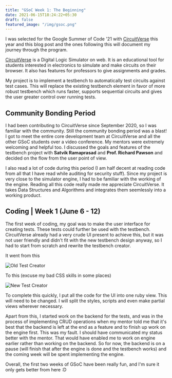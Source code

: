 ```yaml
---
title: "GSoC Week 1: The Beginning"
date: 2021-06-15T18:24:22+05:30
draft: false
featured_image: "/img/gsoc.png"
---
```


I was selected for the Google Summer of Code '21 with [CircuitVerse](https://circuitverse.org) this year and this blog post and the ones following this will document my journey through the program.

[CircuitVerse](https://circuitverse.org) is a Digital Logic Simulator on web. It is an educational tool for students interested in electronics to simulate and make circuits on their browser. It also has features for professors to give assignments and grades.

My project is to implement a testbench to automatically test circuits against test cases. This will replace the existing testbench element in favor of more robust testbench which runs faster, supports sequential circuits and gives the user greater control over running tests.

## Community Bonding Period

I had been contributing to CircuitVerse since September 2020, so I was familiar with the community. Still the community bonding period was a blast! I got to meet the entire core development team at CircuitVerse and all the other GSoC students over a video conference. My mentors were extremely welcoming and helpful too.
I discussed the goals and features of the testbench project with **Satvik Ramaprasad** and **Prof. Richard Pawson** and decided on the flow from the user point of view.

I also read a lot of code during this period (I am half decent at reading code from all that I have read while auditing for security stuff). Since my project is very close to the simulator engine, I had to be familiar with the working of the engine. Reading all this code really made me appreciate CircuitVerse. It takes Data Structures and Algorithms and integrates them seemlessly into a working product.

## Coding | Week 1 (June 6 - 12)

The first week of coding, my goal was to make the user interface for creating tests. These tests could further be used with the testbench. CircuitVerse already had a very crude UI present to achieve this, but it was not user friendly and didn't fit with the new testbench design anyway, so I had to start from scratch and rewrite the testbench creator.

It went from this

![Old Test Creator](/blog/img/tbc_old.png)

To this (excuse my bad CSS skills in some places)

![New Test Creator](/blog/img/tbc_new.png)

To complete this quickly, I put all the code for the UI into one ruby view. This will need to be changed. I will split the styles, scripts and even make partial views wherever necessary.

Apart from this, I started work on the backend for the tests, and was in the process of implementing CRUD operations when my mentor told me that it's best that the backend is left at the end as a feature and to finish up work on the engine first. This was my fault. I should have communicated my status better with the mentor. That would have enabled me to work on engine earlier rather than working on the backend. So for now, the backend is on a pause (will finish that after the engine is done and the testbench works) and the coming week will be spent implementing the engine.

Overall, the first two weeks of GSoC have been really fun, and I'm sure it only gets better from here :D